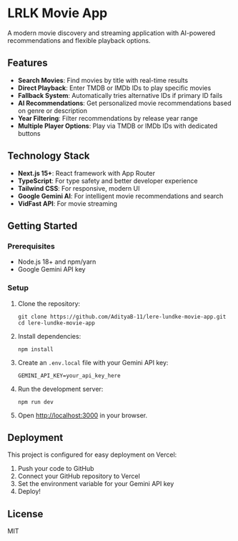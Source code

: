 # LRLK Movie App

A modern movie discovery and streaming application with AI-powered recommendations and flexible playback options.

## Features

- **Search Movies**: Find movies by title with real-time results
- **Direct Playback**: Enter TMDB or IMDb IDs to play specific movies
- **Fallback System**: Automatically tries alternative IDs if primary ID fails
- **AI Recommendations**: Get personalized movie recommendations based on genre or description
- **Year Filtering**: Filter recommendations by release year range
- **Multiple Player Options**: Play via TMDB or IMDb IDs with dedicated buttons

## Technology Stack

- **Next.js 15+**: React framework with App Router
- **TypeScript**: For type safety and better developer experience
- **Tailwind CSS**: For responsive, modern UI
- **Google Gemini AI**: For intelligent movie recommendations and search
- **VidFast API**: For movie streaming

## Getting Started

### Prerequisites

- Node.js 18+ and npm/yarn
- Google Gemini API key

### Setup

1. Clone the repository:
   ```
   git clone https://github.com/AdityaB-11/lere-lundke-movie-app.git
   cd lere-lundke-movie-app
   ```

2. Install dependencies:
   ```
   npm install
   ```

3. Create an `.env.local` file with your Gemini API key:
   ```
   GEMINI_API_KEY=your_api_key_here
   ```

4. Run the development server:
   ```
   npm run dev
   ```

5. Open [http://localhost:3000](http://localhost:3000) in your browser.

## Deployment

This project is configured for easy deployment on Vercel:

1. Push your code to GitHub
2. Connect your GitHub repository to Vercel
3. Set the environment variable for your Gemini API key
4. Deploy!

## License

MIT

